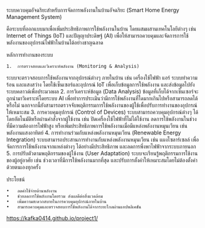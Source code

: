 ระบบควบคุมอัจฉริยะสำหรับการจัดการพลังงานในบ้านอัจฉริยะ (Smart Home Energy Management System) 

คือระบบที่ออกแบบมาเพื่อเพิ่มประสิทธิภาพการใช้พลังงานในบ้าน โดยผสมผสานเทคโนโลยีต่างๆ เช่น Internet of Things (IoT) และปัญญาประดิษฐ์ (AI) เพื่อให้สามารถควบคุมและจัดการการใช้พลังงานของอุปกรณ์ไฟฟ้าในบ้านได้อย่างชาญฉลาด

หลักการทำงานของระบบ

	1.	การตรวจสอบและวิเคราะห์พลังงาน (Monitoring & Analysis)
ระบบจะตรวจสอบการใช้พลังงานจากอุปกรณ์ต่างๆ ภายในบ้าน เช่น เครื่องใช้ไฟฟ้า แอร์ ระบบทำความร้อน และแสงสว่าง โดยใช้เซ็นเซอร์และอุปกรณ์ IoT เพื่อเก็บข้อมูลการใช้พลังงาน และส่งข้อมูลไปยังระบบคลาวด์เพื่อประมวลผล
	2.	การวิเคราะห์ข้อมูล (Data Analysis)
ข้อมูลที่เก็บได้จากเซ็นเซอร์จะถูกนำมาวิเคราะห์โดยระบบ AI เพื่อทำการประเมินว่ามีการใช้พลังงานที่ใดมากเกินไปหรือสามารถลดได้หรือไม่ นอกจากนี้ยังสามารถตรวจจับพฤติกรรมการใช้พลังงานของผู้ใช้เพื่อปรับการทำงานของอุปกรณ์ให้เหมาะสม
	3.	การควบคุมอุปกรณ์ (Control of Devices)
ระบบสามารถควบคุมอุปกรณ์ต่างๆ ได้โดยอัตโนมัติหรือผ่านคำสั่งจากผู้ใช้งาน เช่น ปิดเครื่องใช้ไฟฟ้าที่ไม่ได้ใช้งาน ลดการใช้พลังงานในช่วงที่มีความต้องการไฟฟ้าสูง หรือเพิ่มประสิทธิภาพการใช้พลังงานเมื่อมีแหล่งพลังงานหมุนเวียน เช่น พลังงานแสงอาทิตย์
	4.	การทำงานร่วมกับแหล่งพลังงานหมุนเวียน (Renewable Energy Integration)
ระบบสามารถประสานการทำงานกับแหล่งพลังงานหมุนเวียน เช่น แผงโซลาร์เซลล์ เพื่อจัดการการใช้พลังงานจากแหล่งต่างๆ ได้อย่างมีประสิทธิภาพ และลดการพึ่งพาไฟฟ้าจากระบบภายนอก
	5.	การปรับตัวตามพฤติกรรมของผู้ใช้งาน (User Adaptation)
ระบบจะเรียนรู้พฤติกรรมการใช้งานของผู้อยู่อาศัย เช่น ช่วงเวลาที่มีการใช้พลังงานมากที่สุด และปรับการตั้งค่าให้เหมาะสมโดยไม่ต้องตั้งค่าด้วยตนเองทุกครั้ง

ประโยชน์

	•	ลดค่าใช้จ่ายด้านพลังงาน
	•	ช่วยลดการใช้พลังงานโดยรวม ส่งผลดีต่อสิ่งแวดล้อม
	•	เพิ่มความสะดวกสบายในการควบคุมอุปกรณ์ภายในบ้าน
	•	สามารถควบคุมและตรวจสอบการใช้พลังงานได้จากระยะไกลผ่านแอปพลิเคชัน
https://kafka0414.github.io/project1/
